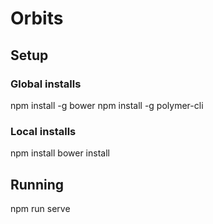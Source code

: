 # Orbits

## Setup

### Global installs
npm install -g bower
npm install -g polymer-cli

### Local installs
npm install
bower install

## Running
npm run serve